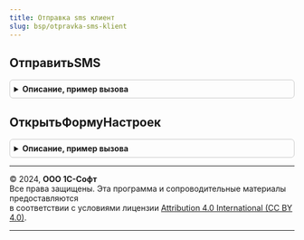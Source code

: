 ```yaml
---
title: Отправка sms клиент
slug: bsp/otpravka-sms-klient
---
```



## ОтправитьSMS
<details style="margin: 1em 0; padding: 0.5em; border: 1px solid #ccc; border-radius: 6px;">

<summary style="font-weight: bold; cursor: pointer;">Описание, пример вызова</summary>

```bsl

// Открывает форму для отправки нового SMS.
//
// Параметры:
//  НомераПолучателей - Массив из Структура:
//   * Телефон - Строка - номер получателя в формате +<КодСтраны><КодDEF><номер>;
//   * Представление - Строка - представление номера телефона;
//   * ИсточникКонтактнойИнформации - СправочникСсылка - владелец номера телефона.
//
//  Текст - Строка - текст сообщения, длиной не более 1000 символов.
//
//  ДополнительныеПараметры - Структура - дополнительные параметры отправки SMS:
//   * ИмяОтправителя - Строка - имя отправителя, которое будет отображаться вместо номера у получателей;
//   * ПеревестиВТранслит - Булево - Истина, если требуется переводить текст сообщения в транслит перед отправкой.
//
Процедура ОтправитьSMS(НомераПолучателей, Текст, ДополнительныеПараметры) Экспорт
```

Пример вызова
```bsl
ОтправкаSMSКлиент.ОтправитьSMS(НомераПолучателей, Текст, ДополнительныеПараметры) 
```
</details>

## ОткрытьФормуНастроек
<details style="margin: 1em 0; padding: 0.5em; border: 1px solid #ccc; border-radius: 6px;">

<summary style="font-weight: bold; cursor: pointer;">Описание, пример вызова</summary>

```bsl

// Открывает форму настроек отправки SMS.
//
// Параметры:
//  ОписаниеОповещенияОЗакрытии - ОписаниеОповещения - процедура, которую нужно выполнить после закрытия формы настроек.
//
Процедура ОткрытьФормуНастроек(ОписаниеОповещенияОЗакрытии = Неопределено) Экспорт
```

Пример вызова
```bsl
ОтправкаSMSКлиент.ОткрытьФормуНастроек(ОписаниеОповещенияОЗакрытии);
```
</details>

---

© 2024, **ООО 1С-Софт**  
Все права защищены. Эта программа и сопроводительные материалы предоставляются  
в соответствии с условиями лицензии [Attribution 4.0 International (CC BY 4.0)](https://creativecommons.org/licenses/by/4.0/legalcode).

---
